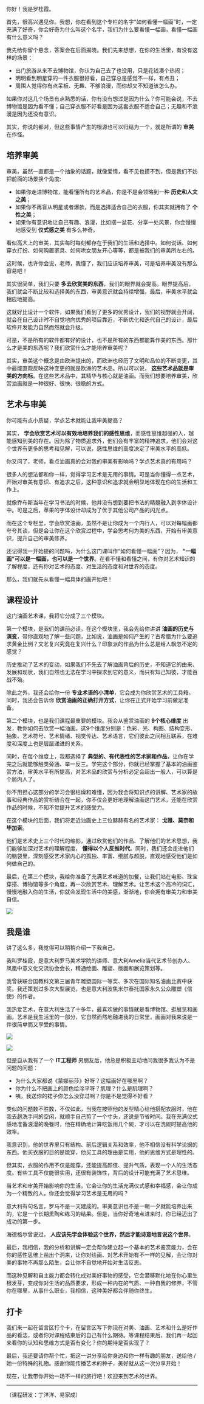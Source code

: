 你好！我是罗桂霞。

首先，很高兴遇见你。我想，你在看到这个专栏的名字“如何看懂一幅画”时，一定充满了好奇，你会好奇为什么叫这个名字，我们为什么要看懂一幅画，看懂一幅画有什么意义吗？

我先给你留个悬念，答案会在后面揭晓。我们先来想想，在你的生活里，有没有这样的场景：

- 出门旅游从来不去博物馆，你认为自己去了也没用，只是花钱凑个热闹；
- 明明看到明星穿的一件衣服很好看，自己穿总是感觉不一样，有点丑；
- 周围人觉得你有点呆板、无趣、不够浪漫，而你却又不知道该怎么办。

如果你对这几个场景有点熟悉的话，你有没有想过是因为什么？你可能会说，不去博物馆是因为看不懂；自己穿衣服不好看是因为这套衣服不适合自己；无趣和不浪漫是因为还没有意识。

其实，你说的都对，但这些事情产生的根源也可以归结为一个，就是所谓的 **审美** 在作怪。

## 培养审美

审美，虽然一直都是一个抽象的话题，就像爱情，看不见也摸不到，但是我们不妨把前面的场景换个角度:

- 如果你走进博物馆，能看懂所有的艺术品，你是不是会领略到一种 **历史和人文之美**；
- 如果你不再盲从明星或者爆款，而是选择适合自己的衣服，你其实就拥有了 **个性之美**；
- 如果你有意识地让自己有趣、浪漫，比如摆一盆花、分享一处风景，你会慢慢地感受到 **仪式感之美** 有多么神奇。

看似高大上的审美，其实每时每刻都存在于我们的生活和选择中。如何说话、如何穿衣打扮、如何购置家具、如何哄女朋友开心等等，都是被我们的审美所左右的。

这时候，也许你会说，老师，我懂了，我们应该培养审美，可是培养审美没有那么容易吧！

其实很简单，我们只要 **多去欣赏美的东西**，我们的眼界就会提高。眼界提高后，我们就会不断比较和选择美的东西，审美意识就会持续增强，最后，审美水平就会相应地提高。

这就好比设计一个软件，如果我们看到了更多的优秀设计，我们的视野就会开阔，就会在自己设计时不自觉地向优秀的项目靠近，不断优化和迭代自己的设计，最后软件开发能力自然而然就会升级。

可是，不是所有的软件都有好的设计，也不是所有的东西都能算作美的东西。那什么才是美的东西呢？我们欣赏什么才能培养审美呢？

其实，审美这个概念是由欧洲提出的，而欧洲也经历了文明和品位的不断变更，其中最能直观反映这种变更的就是欧洲的艺术品。所以可以说， **这些艺术品就是审美的方向标**。在这些艺术品中，其精华与核心就是油画。而我们想要培养审美，欣赏油画就是一种很好、很快、很稳的方式。

## 艺术与审美

你可能有点小质疑，学点艺术就能让我审美提高？

其实， **学会欣赏艺术可以有效地培养我们的感性思维**，而感性思维越强的人，越能感知到美的存在。因为除了物质追求外，他们会有丰富的精神追求，他们会对这个世界有更多的思考和见解，可以说，感性思维的高度决定了审美水平的高低。

你又问了，老师，看点油画真的会对我的审美有影响吗？学点艺术真的有用吗？

很多人的想法都和你一样，觉得学习艺术是无用的事情。可是当你懂得一点艺术，开始对审美有意识、有追求之后，这种意识和追求就会明显地体现在你的生活和工作上。

就像乔布斯当年在学习书法的时候，他并没有想到要把书法的精髓融入到字体设计中。可是之后，苹果的字体设计却成为了优于其他公司产品的闪光点。

而在这个专栏里，学会欣赏油画，虽然不是让你成为一个内行人，可以对每幅画都夸夸其谈，但是会让你在这个欣赏过程中，学会思考何为美的东西，开始有审美意识，提升自己的审美修养。

还记得我一开始提的问题吗，为什么这门课叫作“如何看懂一幅画”？因为， **“一幅画”可以是一幅画，也可以是一个世界**。在看不懂和看懂之间，有你对艺术知识的了解程度，还有你对艺术的态度、对生活的态度和对世界的态度。

那么，我们就先从看懂一幅具体的画开始吧！

## 课程设计

这门油画艺术课，我将它分成了三个模块。

第一个模块，是我们的课前必读。在这个模块里，我会先给你讲讲 **油画的历史与演变**，带你直观地了解一些问题，比如说，油画是如何产生的？古希腊为什么要追求黄金比例？文艺复兴究竟在复兴什么？印象派的作品为什么总是给人飘忽不定的感觉？

历史推动了艺术的变动，如果我们不先去了解油画背后的历史，不知道它的由来、发展和现状，我们自然也无法在学习中探求到它的意义，而只有知己知彼，才能百战不殆。

除此之外，我还会给你一份 **专业术语的小清单**，它会成为你欣赏艺术的工具箱。同时，我还会告诉你 **欣赏油画的正确打开方式**，让你在正式开始学习前做足准备。

第二个模块，也是我们课程最重要的模块。我会从鉴赏油画的 **9个核心维度** 出发，教你如何去欣赏一幅油画。这9个维度分别是：色彩、光、构图、结构变形、抽象、艺术符号、艺术情绪、视觉传达、艺术语言，它们彼此之间相互联系，在难度和深度上也是层层递进的关系。

同时，在每个维度上，我都选择了 **典型的、有代表性的艺术家和作品**，让你在学完之后就能够触类旁通、举一反三。学完这个部分，你就已经掌握了基本的油画鉴赏方法，审美水平有所提高，对艺术品的欣赏与分析必定会超出一般人，可以算是个局内人了。

你不用担心这部分的学习会很枯燥和难懂，因为我会将知识点的讲解、艺术家的故事和经典作品的赏析结合在一起，你不仅会更好地理解油画这门艺术，还能在欣赏作品的时候，不知不觉提升艺术的感受力。

在这个模块的后面，我们将走近油画史上三位赫赫有名的艺术家： **戈雅、莫奈和毕加索**。

他们是艺术史上三个时代的缩影，通过欣赏他们的作品、了解他们的艺术思想，我们能够加深对艺术的理解程度， **懂得以个人反推时代**。同时，我们还会走进他们的脑袋里，深刻感受艺术家内心的孤独、丰富、细腻与超脱，直观地感受他们是如何做自己的。

最后，在第三个模块，我给你准备了充满艺术味道的加餐，让我们站在电影、珠宝穿搭、博物馆等多个角度，再一次欣赏艺术、理解艺术。让艺术这个高冷的词汇，慢慢地融入你的生活，你就会发现生活中的美感，渐渐地，你会拥有审美力和审美自信。

![](https://static001.geekbang.org/resource/image/7d/80/7da8c890fcbccf76f60736c05673ee80.jpg?wh=751*1873)

## 我是谁

讲了这么多，我觉得可以稍稍介绍一下我自己。

我叫罗桂霞，是意大利罗马美术学院的讲师、意大利Amelia当代艺术节创办人、凤凰中意文化交流协会会长，精通绘画、雕塑、版画和展览策划等。

我曾获联合国教科文第三届青年雕塑国际一等奖、多次在国际知名油画比赛中获奖。我还策划过多次大型展览，也是意大利波焦米尔泰托国家永久公众雕塑《信使》的作者。

我热爱艺术，在意大利生活了十多年，最喜欢做的事情就是看博物馆、逛展览和画画。艺术是我生活里的一部分，它自然而然地融进我的日常里，画画对我来说是一件很简单而又享受的事情。

![](https://static001.geekbang.org/resource/image/df/8e/dffe2aa63c2c4c044819a11efa7c718e.jpg?wh=1142*790)

![](https://static001.geekbang.org/resource/image/95/e6/954232c8cd2abc77ba48ef17578c30e6.jpg?wh=1142*798)

但是自从我有了一个 **IT工程师** 男朋友后，他总是积极主动地问我很多我认为不是问题的问题：

- 为什么大家都说《蒙娜丽莎》好呀？这幅画好在哪里啊？
- 你为什么不把画上的颜色给涂平呀？肌理？什么是肌理啊？
- 咦，我送你的裙子你怎么没穿过啊？你是不是觉得不好看？

类似的问题数不胜数，不仅如此，当我在按照他的发型精心给他搭配衣服时，他在我去趟洗手间的空闲，就顺手自己剪了一个寸头，还说是节省时间。我在充满仪式感地准备浪漫的晚餐时，他在精确地计算吃饭用几个碗，才可以在洗碗时提高他的效率。

我意识到，他的世界里只有结构、前后逻辑关系和效率，他不相信没有科学论据的东西。他买衣服的目的是能穿，他买工具的理由是实用，他的思维方式是理性的。

但其实，衣服的作用不仅是能穿，还能提高颜值、提升气质，表现一个人的生活态度。有些工具不仅能很实用，还很有装饰性，背后的设计可能充满了艺术思维。

当艺术和审美开始影响你的生活，它会让你的生活充满仪式感和幸福感，会让你成为一个精致的人，你还会觉得学习艺术是无用的吗？

意大利有句名言，罗马不是一天建成的。审美意识也不是一朝一夕就能培养出来的，它是一个长期熏陶和练习的结果。但是，当你好奇地点进来时，你已经迈出了成功的第一步。

海德格尔曾说过， **人应该先学会体验这个世界，然后才能诗意地言说这个世界**。

最后，我相信，我的分析和讲解一定会帮你建立起一个基本的艺术鉴赏能力，会在你的感性思维上凿出个洞来，让你对绘画、对艺术开始有不一样的见解，会让你对美的事物不再那么陌生，会让你不自觉地开始对生活反思。

而这种见解和自主能力都会转化成对美好事物的感受，它会潜移默化地在你心里生根发芽，变成你对生活的品质要求，形成一种内在的气质、一种自我的修养，不管你在哪里，从事什么职业，我相信，这种美好都会伴随你终生。

## 打卡

我们来一起在留言区打个卡，在留言区写下你现在对美、油画、艺术和什么是好作品的看法，或者你对课程结束后的自己有什么期待。等课程结束后，我们再一起回来看你的认知和思维方式是否有变化？你的期待是否实现了？

最后，我还要请你帮个忙，把这一讲分享给你身边和你一样有趣的朋友，送给他 / 她一份特殊的礼物。感谢你能传播艺术的种子，美好就从这一次分享开始！

现在，让我带你开始一场不一样的旅行吧！欢迎来到艺术的世界。

* * *

（课程研发：丁洋洋、易家成）